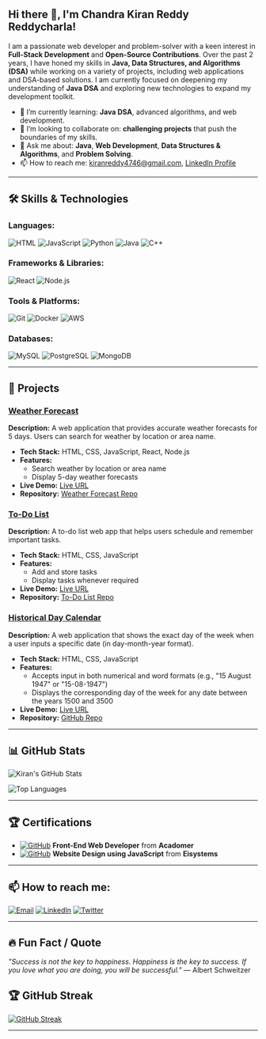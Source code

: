 ## Hi there 👋, I'm Chandra Kiran Reddy Reddycharla!

I am a passionate web developer and problem-solver with a keen interest in **Full-Stack Development** and **Open-Source Contributions**. Over the past 2 years, I have honed my skills in **Java, Data Structures, and Algorithms (DSA)** while working on a variety of projects, including web applications and DSA-based solutions. I am currently focused on deepening my understanding of **Java DSA** and exploring new technologies to expand my development toolkit.

- 🌱 I’m currently learning: **Java DSA**, advanced algorithms, and web development.
- 👯 I’m looking to collaborate on: **challenging projects** that push the boundaries of my skills.
- 💬 Ask me about: **Java**, **Web Development**, **Data Structures & Algorithms**, and **Problem Solving**.
- 📫 How to reach me: [kiranreddy4746@gmail.com](mailto:kiranreddy4746@gmail.com), [LinkedIn Profile](https://www.linkedin.com/in/chandra-kiran-reddy-reddycharla-a9a746230/)

---

## 🛠️ Skills & Technologies

### Languages:
![HTML](https://img.shields.io/badge/-HTML-E34F26?style=flat&logo=html5&logoColor=white)
![JavaScript](https://img.shields.io/badge/-JavaScript-F7DF1E?style=flat&logo=javascript&logoColor=black)
![Python](https://img.shields.io/badge/-Python-3776AB?style=flat&logo=python&logoColor=white)
![Java](https://img.shields.io/badge/-Java-007396?style=flat&logo=java&logoColor=white)
![C++](https://img.shields.io/badge/-C++-00599C?style=flat&logo=cplusplus&logoColor=white)

### Frameworks & Libraries:
![React](https://img.shields.io/badge/-React-61DAFB?style=flat&logo=react&logoColor=white)
![Node.js](https://img.shields.io/badge/-Node.js-339933?style=flat&logo=node.js&logoColor=white)

### Tools & Platforms:
![Git](https://img.shields.io/badge/-Git-F05032?style=flat&logo=git&logoColor=white)
![Docker](https://img.shields.io/badge/-Docker-2496ED?style=flat&logo=docker&logoColor=white)
![AWS](https://img.shields.io/badge/-AWS-232F3E?style=flat&logo=amazon-aws&logoColor=white)

### Databases:
![MySQL](https://img.shields.io/badge/-MySQL-4479A1?style=flat&logo=mysql&logoColor=white)
![PostgreSQL](https://img.shields.io/badge/-PostgreSQL-336791?style=flat&logo=postgresql&logoColor=white)
![MongoDB](https://img.shields.io/badge/-MongoDB-47A248?style=flat&logo=mongodb&logoColor=white)

---

## 🚀 Projects

### [Weather Forecast](https://github.com/kiranreddy4433E/major/blob/main/weather.html)
**Description:** A web application that provides accurate weather forecasts for 5 days. Users can search for weather by location or area name.

- **Tech Stack:** HTML, CSS, JavaScript, React, Node.js
- **Features:** 
  - Search weather by location or area name
  - Display 5-day weather forecasts
- **Live Demo:** [Live URL](#link-to-demo)
- **Repository:** [Weather Forecast Repo](https://github.com/kiranreddy4433E/major/blob/main/weather.html)

### [To-Do List](https://github.com/kiranreddy4433E/to-do-list)
**Description:** A to-do list web app that helps users schedule and remember important tasks.

- **Tech Stack:** HTML, CSS, JavaScript
- **Features:** 
  - Add and store tasks 
  - Display tasks whenever required
- **Live Demo:** [Live URL](#link-to-demo)
- **Repository:** [To-Do List Repo](https://github.com/kiranreddy4433E/to-do-list)

### [Historical Day Calendar](https://github.com/kiranreddy4433E/Historic-Day-Calculator)
**Description:** A web application that shows the exact day of the week when a user inputs a specific date (in day-month-year format).

- **Tech Stack:** HTML, CSS, JavaScript
- **Features:** 
  - Accepts input in both numerical and word formats (e.g., "15 August 1947" or "15-08-1947")
  - Displays the corresponding day of the week for any date between the years 1500 and 3500
- **Live Demo:** [Live URL](#link-to-demo)
- **Repository:** [GitHub Repo](https://github.com/kiranreddy4433E/Historic-Day-Calculator)


---

## 📊 GitHub Stats

![Kiran's GitHub Stats](https://github-readme-stats.vercel.app/api?username=kiranreddy4433E&show_icons=true&theme=radical)

![Top Languages](https://github-readme-stats.vercel.app/api/top-langs/?username=kiranreddy4433E&layout=compact&theme=radical)


---

## 🏆 Certifications

- [![GitHub](https://img.shields.io/badge/GitHub-181717?style=flat-square&logo=github&logoColor=white)](https://github.com/kiranreddy4433E/portfolio/blob/main/Screenshot_2024-10-23-10-37-27-16_254de13a4bc8758c9908fff1f73e3725.jpg) **Front-End Web Developer** from **Acadomer**
- [![GitHub](https://img.shields.io/badge/GitHub-181717?style=flat-square&logo=github&logoColor=white)](https://github.com/kiranreddy4433E/portfolio/blob/main/internship_complition.pdf) **Website Design using JavaScript** from **Eisystems**


---

## 📫 How to reach me:

[![Email](https://img.shields.io/badge/Email-D14836?style=for-the-badge&logo=gmail&logoColor=white)](mailto:kiranreddy4746@gmail.com)
[![LinkedIn](https://img.shields.io/badge/LinkedIn-0A66C2?style=for-the-badge&logo=linkedin&logoColor=white)](https://www.linkedin.com/in/chandra-kiran-reddy-reddycharla-a9a746230/)
[![Twitter](https://img.shields.io/badge/Twitter-1DA1F2?style=for-the-badge&logo=twitter&logoColor=white)](https://twitter.com/kiran4746)


---

## 🔥 Fun Fact / Quote
_"Success is not the key to happiness. Happiness is the key to success. If you love what you are doing, you will be successful."_ — Albert Schweitzer

## 🏆 GitHub Streak
[![GitHub Streak](https://github-readme-streak-stats.herokuapp.com/?user=kiranreddy4433E&theme=radical)](https://git.io/streak-stats)


---
